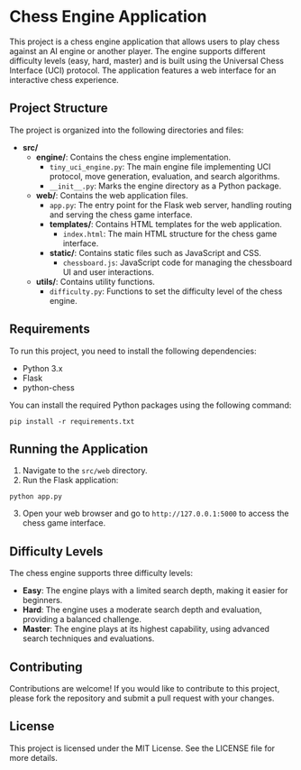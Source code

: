 # Chess Engine Application

This project is a chess engine application that allows users to play chess against an AI engine or another player. The engine supports different difficulty levels (easy, hard, master) and is built using the Universal Chess Interface (UCI) protocol. The application features a web interface for an interactive chess experience.

## Project Structure

The project is organized into the following directories and files:

- **src/**
  - **engine/**: Contains the chess engine implementation.
    - `tiny_uci_engine.py`: The main engine file implementing UCI protocol, move generation, evaluation, and search algorithms.
    - `__init__.py`: Marks the engine directory as a Python package.
  - **web/**: Contains the web application files.
    - `app.py`: The entry point for the Flask web server, handling routing and serving the chess game interface.
    - **templates/**: Contains HTML templates for the web application.
      - `index.html`: The main HTML structure for the chess game interface.
    - **static/**: Contains static files such as JavaScript and CSS.
      - `chessboard.js`: JavaScript code for managing the chessboard UI and user interactions.
  - **utils/**: Contains utility functions.
    - `difficulty.py`: Functions to set the difficulty level of the chess engine.

## Requirements

To run this project, you need to install the following dependencies:

- Python 3.x
- Flask
- python-chess

You can install the required Python packages using the following command:

```
pip install -r requirements.txt
```

## Running the Application

1. Navigate to the `src/web` directory.
2. Run the Flask application:

```
python app.py
```

3. Open your web browser and go to `http://127.0.0.1:5000` to access the chess game interface.

## Difficulty Levels

The chess engine supports three difficulty levels:

- **Easy**: The engine plays with a limited search depth, making it easier for beginners.
- **Hard**: The engine uses a moderate search depth and evaluation, providing a balanced challenge.
- **Master**: The engine plays at its highest capability, using advanced search techniques and evaluations.

## Contributing

Contributions are welcome! If you would like to contribute to this project, please fork the repository and submit a pull request with your changes.

## License

This project is licensed under the MIT License. See the LICENSE file for more details.